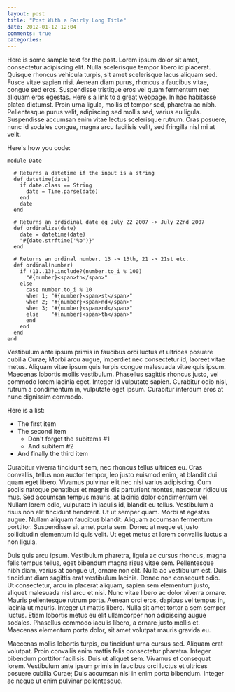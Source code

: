 ```yaml
---
layout: post
title: "Post With a Fairly Long Title"
date: 2012-01-12 12:04
comments: true
categories: 
---
```


Here is some sample text for the post. Lorem ipsum dolor sit amet, consectetur adipiscing elit. Nulla scelerisque tempor libero id placerat. Quisque rhoncus vehicula turpis, sit amet scelerisque lacus aliquam sed. Fusce vitae sapien nisi. Aenean diam purus, rhoncus a faucibus vitae, congue sed eros. Suspendisse tristique eros vel quam fermentum nec aliquam eros egestas. Here's a link to a [great webpage](http://google.com). In hac habitasse platea dictumst. Proin urna ligula, mollis et tempor sed, pharetra ac nibh. Pellentesque purus velit, adipiscing sed mollis sed, varius eu ligula. Suspendisse accumsan enim vitae lectus scelerisque rutrum. Cras posuere, nunc id sodales congue, magna arcu facilisis velit, sed fringilla nisl mi at velit.

Here's how you code:

    module Date

      # Returns a datetime if the input is a string
      def datetime(date)
        if date.class == String
          date = Time.parse(date)
        end
        date
      end

      # Returns an ordidinal date eg July 22 2007 -> July 22nd 2007
      def ordinalize(date)
        date = datetime(date)
        "#{date.strftime('%b')}"
      end

      # Returns an ordinal number. 13 -> 13th, 21 -> 21st etc.
      def ordinal(number)
        if (11..13).include?(number.to_i % 100)
          "#{number}<span>th</span>"
        else
          case number.to_i % 10
          when 1; "#{number}<span>st</span>"
          when 2; "#{number}<span>nd</span>"
          when 3; "#{number}<span>rd</span>"
          else    "#{number}<span>th</span>"
          end
        end
      end
    end

Vestibulum ante ipsum primis in faucibus orci luctus et ultrices posuere cubilia Curae; Morbi arcu augue, imperdiet nec consectetur id, laoreet vitae metus. Aliquam vitae ipsum quis turpis congue malesuada vitae quis ipsum. Maecenas lobortis mollis vestibulum. Phasellus sagittis rhoncus justo, vel commodo lorem lacinia eget. Integer id vulputate sapien. Curabitur odio nisl, rutrum a condimentum in, vulputate eget ipsum. Curabitur interdum eros at nunc dignissim commodo.

Here is a list:

 * The first item
 * The second item
    * Don't forget the subitems #1
    * And subitem #2
 * And finally the third item

Curabitur viverra tincidunt sem, nec rhoncus tellus ultrices eu. Cras convallis, tellus non auctor tempor, leo justo euismod enim, at blandit dui quam eget libero. Vivamus pulvinar elit nec nisi varius adipiscing. Cum sociis natoque penatibus et magnis dis parturient montes, nascetur ridiculus mus. Sed accumsan tempus mauris, at lacinia dolor condimentum vel. Nullam lorem odio, vulputate in iaculis id, blandit eu tellus. Vestibulum a risus non elit tincidunt hendrerit. Ut ut semper quam. Morbi at egestas augue. Nullam aliquam faucibus blandit. Aliquam accumsan fermentum porttitor. Suspendisse sit amet porta sem. Donec at neque et justo sollicitudin elementum id quis velit. Ut eget metus at lorem convallis luctus a non ligula.

Duis quis arcu ipsum. Vestibulum pharetra, ligula ac cursus rhoncus, magna felis tempus tellus, eget bibendum magna risus vitae sem. Pellentesque nibh diam, varius at congue ut, ornare non elit. Nulla ac vestibulum est. Duis tincidunt diam sagittis erat vestibulum lacinia. Donec non consequat odio. Ut consectetur, arcu in placerat aliquam, sapien sem elementum justo, aliquet malesuada nisl arcu et nisi. Nunc vitae libero ac dolor viverra ornare. Mauris pellentesque rutrum porta. Aenean orci eros, dapibus vel tempus in, lacinia ut mauris. Integer ut mattis libero. Nulla sit amet tortor a sem semper luctus. Etiam lobortis metus eu elit ullamcorper non adipiscing augue sodales. Phasellus commodo iaculis libero, a ornare justo mollis et. Maecenas elementum porta dolor, sit amet volutpat mauris gravida eu.

Maecenas mollis lobortis turpis, eu tincidunt urna cursus sed. Aliquam erat volutpat. Proin convallis enim mattis felis consectetur pharetra. Integer bibendum porttitor facilisis. Duis ut aliquet sem. Vivamus et consequat lorem. Vestibulum ante ipsum primis in faucibus orci luctus et ultrices posuere cubilia Curae; Duis accumsan nisl in enim porta bibendum. Integer ac neque ut enim pulvinar pellentesque.